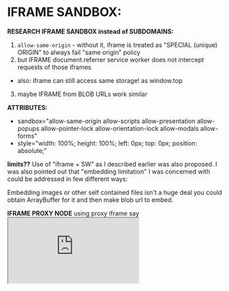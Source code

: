 
# IFRAME SANDBOX:
**RESEARCH IFRAME SANDBOX instead of SUBDOMAINS:**
1. `allow-same-origin` - without it, iframe is treated as "SPECIAL (unique) ORIGIN" to always fail "same origin" policy
2. but IFRAME document.referrer service worker does not intercept requests of those iframes
  * also: iframe can still access same storage! as window.top
3. maybe IFRAME from BLOB URLs work similar

**ATTRIBUTES:**
  * sandbox="allow-same-origin allow-scripts allow-presentation allow-popups allow-pointer-lock allow-orientation-lock allow-modals allow-forms"
  * style="width: 100%; height: 100%; left: 0px; top: 0px; position: absolute;"

**limits??**
Use of "iframe + SW" as I described earlier was also proposed.
I was also pointed out that "embedding limitation" I was concerned with could be addressed in few different ways:

Embedding images or other self contained files isn't a huge deal you could obtain ArrayBuffer for it
and then make blob url to embed.


**IFRAME PROXY NODE**
using proxy iframe say <iframe src="https://ipfs.io/node" />
that could proxy all the requests received on window.onmessage
to its service worker
and proxy responses back to event.source.

It would no be able to:
1. Enable embedding of images or other resources into other origins
2. And I suspect iframe may fail to load if browser is offline,
   but maybe browser cache or legacy app cache could be used to overcome it.






# IFRAME DATA REGISTRY

SANDBOX ATTRIBUTES:
https://developer.mozilla.org/en-US/docs/Web/HTML/Element/iframe#attr-sandbox




SECURE CONTEXT TEST:

Interesting development:
As of 2019-10 localhost (hostname) is a secure context in both Firefox and Chrome.

Caveat: Firefox does not include subdomains (foo.bar.localhost is not a secure context), but I posted our use case in related bug to match behavior from Chrome:
https://bugzilla.mozilla.org/show_bug.cgi?id=1433933#c6

There is also a discussion to skip DNS lookup for *.localhost (https://bugzilla.mozilla.org/show_bug.cgi?id=1220810) and hardcode it to loopback, which would make it work on all platforms, regardless of local DNS setup.

This makes *.localhost nearly ready for use (waiting for Firefox to match Chrome).
I updated the first post in this issue to reflect current status.

Demo
Loaded http://en.wikipedia-on-ipfs.org.ipfs.localhost:8080/ipns/en.wikipedia-on-ipfs.org/wiki/ today and Chrome marks it as secure context:





As of 2019-10 localhost (hostname) is a secure context in both Firefox 69 and Chrome 78.
Firefox does not support *.localhost yet, but everything suggests it will at some point – more details in ipfs/in-web-browsers#109 (comment)




2020-04-28

IPFS Companion redirects DNSLink websites and public gateways to a local subdomain gateway that provides proper Origin isolation
go-ipfs 0.5.0 shipped, updated docs in Update notes about hosting own subdomain gateway ipfs-docs#190
**Secure Context issue in Firefox will be solved when https://bugzilla.mozilla.org/show_bug.cgi?id=1220810 is closed**




2020-07-09
Since go-ipfs 0.5, when user runs local IPFS node, they can load websites and content via subdomains like this:

http://bafybeiemxf5abjwjbikoz4mc3a3dla6ual3jsgpdr4cjr3oz3evfyavhwq.ipfs.localhost:8080/wiki/
http://bafybeid6grcjmnvsdaeklremt2lcqk7jevbjtwrerzgq46nzxfgn5isrne.ipfs.localhost:8080/images/ipfs-logo.svg

There are two known problems with *.localhost at the moment:

If browser vendor does not hardcode localhost to point at loopback, then it is resolved by OS DNS resolver, and on some platforms that can produce error. Fix here is to implement section 6.3.3 from https://tools.ietf.org/html/rfc6761#section-6.3 (Chromium-based browsers already do this)

Content at *.localhost should be marked as Secure Context. Right now some vendors such as Firefox handle localhost and *.localhost differently, partially due to legacy code, partially due to my previous point.

Implementing "let localhost be localhost" (6.3.3 from rfc6761) would ensure localhost can resolve on every platform and can be marked as secure context – very likely solving both issues.

Vendors are mostly ok with this change:

Firefox/Gecko already is tracking this as part of https://bugzilla.mozilla.org/show_bug.cgi?id=1220810.
Safari/Webkit:
https://bugs.webkit.org/show_bug.cgi?id=171934
https://bugs.webkit.org/show_bug.cgi?id=160504
Unfortunately the movement on Safari and Firefox fronts to resolve it turned out to be slower than we expected. Looking into ways we can accelerate that.



2020-09-21
Good news: Chromium officially locked *.localhost to loopback as per https://tools.ietf.org/html/draft-ietf-dnsop-let-localhost-be-localhost-02 partying_face

Details from https://bugs.chromium.org/p/chromium/issues/detail?id=589141#c15:

We addressed this in https://bugs.chromium.org/p/chromium/issues/detail?id=691930 but didn't close this bug. There, we locked *.localhost to loopback as per https://tools.ietf.org/html/draft-ietf-dnsop-let-localhost-be-localhost-02 (see https://source.chromium.org/chromium/chromium/src/+/master:net/dns/host_resolver_manager.cc;drc=25292af6cee762330490f47e79e09a071dc4b5a9;l=3091). This means that we also consider *.localhost secure (see https://source.chromium.org/chromium/chromium/src/+/master:services/network/public/cpp/is_potentially_trustworthy.cc;drc=c70af83bc44f6829277cdc3621e7015d6e0d7530;l=228).

This increases likelihood of other vendors to follow.

https://bugzilla.mozilla.org/show_bug.cgi?id=1220810#c89







2020-10-27



Some updates and reading for anyone interested in following *.localhost space :-)

The best support can be found in Chromium (no need for HTTP proxy, local DNS resolver is ignored)
Firefox will soon catch up thanks to our partnership with Igalia, we are also reaching out to Webkit to follow.

Chromium
Intent to Implement and Ship: Treat http://localhost as a secure context.
Firefox
Intent to prototype & ship: Treat localhost addresses as "Potentially Trustworthy"
"Hardcode localhost to loopback" patch landed last week, sounds like it is here to stay partying_face
https://bugzilla.mozilla.org/show_bug.cgi?id=1220810 → https://phabricator.services.mozilla.com/D92716
some remaining fixes need to land before its 100% hardcoded. Work tracked in:
https://bugzilla.mozilla.org/show_bug.cgi?id=1673364 → https://phabricator.services.mozilla.com/D94726
Tests to ensure localhost and *.localhost can actually not be overridden by non-local IP:
https://bugzilla.mozilla.org/show_bug.cgi?id=1673315 → https://phabricator.services.mozilla.com/D94712
Create a WPT test to verify handling of locahost and *.locahost
https://bugzilla.mozilla.org/show_bug.cgi?id=1672323
Webkit (Apple)
Localhost subdomains don't work
https://bugs.webkit.org/show_bug.cgi?id=160504
Content from loopback addresses (e.g. 127.0.0.1) should not be considered mixed content
https://bugs.webkit.org/show_bug.cgi?id=171934




2020-10-22
Some updates and reading for anyone interested in following *.localhost space :-)

The best support can be found in Chromium (no need for HTTP proxy, local DNS resolver is ignored)
Firefox will soon catch up thanks to our partnership with Igalia, we are also reaching out to Webkit to follow.

Chromium
Intent to Implement and Ship: Treat http://localhost as a secure context.
Firefox
Intent to prototype & ship: Treat localhost addresses as "Potentially Trustworthy"
"Hardcode localhost to loopback" patch landed last week, sounds like it is here to stay partying_face
https://bugzilla.mozilla.org/show_bug.cgi?id=1220810 → https://phabricator.services.mozilla.com/D92716
some remaining fixes need to land before its 100% hardcoded. Work tracked in:
https://bugzilla.mozilla.org/show_bug.cgi?id=1673364 → https://phabricator.services.mozilla.com/D94726
Tests to ensure localhost and *.localhost can actually not be overridden by non-local IP:
https://bugzilla.mozilla.org/show_bug.cgi?id=1673315 → https://phabricator.services.mozilla.com/D94712
Create a WPT test to verify handling of locahost and *.locahost
https://bugzilla.mozilla.org/show_bug.cgi?id=1672323
Webkit (Apple)
Localhost subdomains don't work
https://bugs.webkit.org/show_bug.cgi?id=160504
Content from loopback addresses (e.g. 127.0.0.1) should not be considered mixed content
https://bugs.webkit.org/show_bug.cgi?id=171934






**2021-01-27**
So js-ipfs running on a web page loaded via https:// is able to connect to ws://localhost:port provided by IPFS node running on the same machine as browser
– PoC in ipfs/go-ipfs#5251 (comment)

**TLDR:** in browsers, WebSockets execute only within the boundary of secure contexts,
so the only plaintext ws:// you can dial from HTTPS page is on localhost

https://developer.mozilla.org/en-US/docs/Web/Security/Secure_Contexts

see:
https://blog.ipfs.io/2021-01-15-ipfs-and-igalia-collaborate-on-dweb-in-browsers/




Most of "rules" in the browser context are related to the concept of secure contexts. Spec is one thing, implementations are hairy, but for the sake of this conversation we can simplify and say "secure context" is a document loaded over TLS tunnel (https://), but also local machine at http://127.0.0.1 and thanks to our collab with Igalia http://localhost and http://*.localhost too (at least in Firefox and Chromium).
Recently introduced implementation of ipfs:// and ipns:// in Brave v1.19 is also marked as a secure context.

AFAIK in the case of WebSockets, rules are straightforward: JS code executed from secure context will only be able to connect to other secure context.

This means a page loaded from secure context should not be able to establish unencrypted WebSocket connection, unless it is to localhost.


**Localhost demo**
To illustrate, below is a simple poc: a server that runs on localhost, and a static html page with JS that connect to it:

> Click to expand PoC source code

Server
```js
const WebSocket = require('ws')
const wss = new WebSocket.Server({ port: 28080 })
wss.on('connection', function connection(ws) {
  ws.on('message', function incoming(message) {
    console.log('received: %s', message)
  })
  ws.send('Hello client!')
})
```

Client
```js
// <script>
const socket = new WebSocket('ws://localhost:28080');
socket.addEventListener('open', function (event) {
  socket.send(`Hello Server! I'm ${window.location.href} loaded via ${navigator.userAgent}`)
})
socket.addEventListener('message', function (event) {
  console.log('Message from server ', event.data)
})
socket.addEventListener('close', function (event) {
  console.log('The connection has been closed')
})
// </script>
```

You can load the HTML from local gateway or a public page loaded over HTTPS,
it works fine in both cases (below Firefox and Brave with Shields turned off):

$ node ws-server.js
received: Hello Server!
I'm http://bafkreihqk4ie7zfeedkexb5yfjo7y4ngcjlcydy3behxwd7hkkptcvlliy.ipfs.localhost:8080/
loaded via Mozilla/5.0 (X11; Linux x86_64; rv:84.0) Gecko/20100101 Firefox/84.0

received: Hello Server!
I'm https://ipfs.io/ipfs/bafkreihqk4ie7zfeedkexb5yfjo7y4ngcjlcydy3behxwd7hkkptcvlliy
loaded via Mozilla/5.0 (X11; Linux x86_64) AppleWebKit/537.36 (KHTML, like Gecko) Chrome/88.0.4324.89 Safari/537.36

received: Hello Server!
I'm https://ipfs.io/ipfs/bafkreihqk4ie7zfeedkexb5yfjo7y4ngcjlcydy3behxwd7hkkptcvlliy
loaded via Mozilla/5.0 (X11; Linux x86_64) AppleWebKit/537.36 (KHTML, like Gecko) Chrome/88.0.4324.89 Safari/537.36


**Leveraging ws://localhost provided by local IPFS node**
So js-ipfs running on a web page loaded via https:// is able to connect to ws://localhost:port provided by IPFS node running on the same machine as browser

Could localhost WS be added to bootstrap list? How would it work without knowing PeerID upfront? (this is not a /dnsaddr that we can resolve)












//////////////////////
// in-browser DATDOT NODE
/////////////////////
Same machine
js-ipfs is unable to discover ipfs-desktop running on the same machine.
It could leverage its existence for:

delegated routing
content preload
circuit switching (relay)
shared cache, data deduplication
persistence (ensuring CIDs are cached outside non-persistent browser storage)

Prior Art
multiple tabs leader election
https://github.com/jimpick/multiple-tab-logux/
Exploration: P2P Network access through the service worker
PoC: https://github.com/Gozala/lunet/
https://gozala.io/work/lunet

https://developer.mozilla.org/en-US/docs/Web/API/Storage_API#box_modes


https://github.com/libp2p/specs/tree/master/relay



-----------------------
IFRAME DATA REGISTRY
-----------------------
js-ipfs is unable to discover ipfs-desktop running on the same machine.
It could leverage its existence for:

delegated routing
content preload
circuit switching (relay)
shared cache, data deduplication
persistence (ensuring CIDs are cached outside non-persistent browser storage)

https://github.com/jimpick/multiple-tab-logux/
https://github.com/Gozala/lunet/
https://gozala.io/work/lunet

PEERSTORE (persisted) consists of:
1. AddressBook
2. ProtoBook // protocol book?
3. KeyBook
(no more PeerID->PeerInfo)
4. (MetadataBook) => associate data to specific peer (e.g. nicknames, network roles, associated apps, ...)


https://github.com/libp2p/js-libp2p/blob/8076b42fd8c4d2dac6128202843eab98d94b91d6/doc/API.md




WHAT ABOUT:
"i want remote access to my api" request
https://github.com/ipfs/in-web-browsers/issues/137




API
-----------
e.g. if you application is running at https://example.com/mycoolapp then you can only access files and directories in or under /https/example.com/mycoolapp

To distinguish this scope from general access permissions scope we'll call it mfs-scope.

files.cp - both source and destination path must be below mfs-scope
files.mkdir - path must be below mfs-scope
files.stat - path must be mfs-scope or below
files.rm - path must be below mfs-scope
files.read - path must be below mfs-scope
files.write - path must be below mfs-scope
files.mv - both source and destination path must be below mfs-scope
files.flush - path must be below mfs-scope
files.ls - path must be mfs-scope or below
For the beta release I'll temporarily disable access to the above functions until I can implement the scope rules.


Is it worth namespacing access to companion? e.g. /companion/https/example.com/mycoolapp

I think it is a good idea, having https and https in root dir looks like a bad UX.
Perhaps /dapps/https/example.com/mycoolapp would be a better name? or /app-data/.. ?

???  So the app would read and write to /*, but that would be internally mapped onto /app-data/https/example.com/*?




----------------

```js
const iframe = document.createElement('iframe')
iframe.setAttribute('src', url)
iframe.onload = handler
document.body.append(iframe)
function handler (event) {
  window.addEventListener('message', event => {
    const { source } = event
    if (source === iframe.contentWindow) {
      clearTimeout(id)
      success()
    }
  })
  const id = setTimeout(() => {
    failure()
  }, 0)
}
function sucess () {
  console.log('success')
}
function failure () {
  console.log('failure')
}
// ALTERNATIVE:
// => MutationObserver for iframe src attribute to e.g. detect a #hash change which does not reload iframe
// => or a localhost address change which reloads the iframe in case localhost was found

// ALTERNATIVE:
// https://www.google.com/search?q=link+tag+onerror&oq=link+tag+onerror&aqs=chrome..69i57j69i65l3j69i61j69i60l3.1591j0j7&sourceid=chrome&ie=UTF-8
// https://www.w3schools.com/tags/att_onerror.asp


```








# feat: improved origin isolation check

simplifies online, cors and origin checks as much as one could have given the organically grown code in app.js

```js
// This tries to load iframe and talk to it over postMessage
// (tests CORS isolation)
/* TODO: decide if this is useful
function checkViaIframe (gateway) {
  const gwUrl = new URL(gateway)
  // now - ensures we don't read from browser cache
  // filename - ensures correct content-type is returned / sniffed
  // x-ipfs-companion-no-redirect - hint for our browser extension, makes sure we test remote server
  const now = Date.now()
  const iframePathUrl = new URL(`${gwUrl.protocol}//${gwUrl.hostname}/ipfs/${IFRAME_HASH}?now=${now}&filename=origin-check.html#x-ipfs-companion-no-redirect`)
  const iframeSubdomainUrl = new URL(`${gwUrl.protocol}//${IFRAME_HASH}.ipfs.${gwUrl.hostname}/?now=${now}&filename=origin-check.html#x-ipfs-companion-no-redirect`)
  const iframeCheckTimeout = 15000
  return new Promise((resolve, reject) => {
    const timeout = () => {
      if (!timer) return false
      clearTimeout(timer)
      timer = null
      return true
    }
    let timer = setTimeout(() => { if (timeout()) reject() }, iframeCheckTimeout)
    const iframe = document.createElement("iframe")
    iframe.src = iframePathUrl.toString()
    iframe.name = `iframe-${gwUrl.hostname}`
    iframe.style.display = 'none'
    document.body.appendChild(iframe)
    iframe.onerror = () => {
      timeout()
      reject()
    }
    iframe.onload = () => {
      window.addEventListener("message", (event) => {
        if (event.origin === iframeSubdomainUrl.origin) {
          console.log('checkViaIframe.event', event)
          timeout()
          resolve()
        }
      }, false)
      iframe.contentWindow.postMessage("hello there! is your origin correct?", iframeSubdomainUrl.origin)
    }
  })
}
*/
const check = function() {
// test by loading subresource via img.src (path will work on both old and subdomain gws)
const gwUrl = new URL(this.parent.gateway)
const imgPathUrl = new URL(`${gwUrl.protocol}//${gwUrl.hostname}/ipfs/${IMG_HASH}?now=${Date.now()}&filename=1x1.png#x-ipfs-companion-no-redirect`)
checkViaImgSrc(imgPathUrl).then((res) => {
    this.tag.textContent = '✅';
    this.parent.checked()
  }).catch(() => {
		// we check this because the gateway could be already checked by CORS before onerror executes
		// and, even though it is failing here, we know it is UP
		if (!this.up) {
			this.up = false;
			this.tag.textContent = '❌';
			this.parent.failed();
		}
  })
};
const checked = function() {
	this.up = true;
	this.tag.innerHTML = '✅';
  this.parent.tag.classList.add('online')
};
// for more se: https://github.com/ipfs/public-gateway-checker/blob/5219784be96b1d253419de059044dced0b0a38cb/app.js
```
If you don't know why Origin isolation matters, a good primer is at https://developer.mozilla.org/en-US/docs/Web/Security/Same-origin_policy
